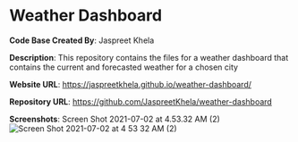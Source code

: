 # Weather Dashboard

**Code Base Created By**: Jaspreet Khela

**Description**: This repository contains the files for a weather dashboard that contains the current and forecasted weather for a chosen city

**Website URL**: https://jaspreetkhela.github.io/weather-dashboard/

**Repository URL**: https://github.com/JaspreetKhela/weather-dashboard

**Screenshots**:
Screen Shot 2021-07-02 at 4.53.32 AM (2)![Screen Shot 2021-07-02 at 4 53 32 AM (2)](https://user-images.githubusercontent.com/80941606/124249089-88154180-daf1-11eb-9cac-8e0518452a46.png)
